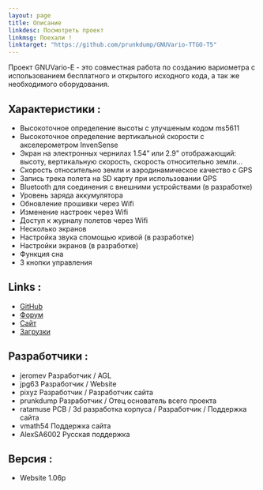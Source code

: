 ```yaml
---
layout: page
title: Описание
linkdesc: Посмотреть проект
linkmsg: Поехали !
linktarget: "https://github.com/prunkdump/GNUVario-TTGO-T5"
---
```

Проект GNUVario-E - это совместная работа по созданию вариометра с использованием бесплатного и открытого исходного кода, а так же необходимого оборудования.

Характеристики :
---------
* Высокоточное определение высоты с улучшеным кодом ms5611
* Высокоточное определение вертикальной скорости с акселерометром InvenSense
* Экран на электронных чернилах 1.54” или 2.9" отображающий: высоту, вертикальную скорость, скорость относительно земли...
* Скорость относительно земли и аэродинамическое качество с GPS
* Запись трека полета на SD карту при использовании GPS
* Bluetooth для соединения с внешними устройствами (в разработке)
* Уровень заряда аккумулятора
* Обновление прошивки через Wifi
* Изменение настроек через Wifi
* Доступ к журналу полетов через Wifi
* Несколько экранов
* Настройка звука спомощью кривой (в разработке)
* Настройки экранов (в разработке)
* Функция сна
* 3 кнопки управления

Links :
---------
* [GitHub](https://github.com/prunkdump/GNUVario-TTGO-T5)
* [Форум](http://www.parapentiste.info/forum/developpements-hardware-software/diy-gnuvario-variometre-opensource-openhardware-arduino-t48334.0.html;new;topicseen#new)
* [Сайт](https://prunkdump.github.io/GNUVario-TTGO-T5-website-RU/)
* [Загрузки](http://gnuvario-e.yj.fr/#)

Разработчики :
----------

* jeromev Разработчик / AGL
* jpg63 Разработчик  / Website       
* pixyz Разработчик / Разработчик сайта       
* prunkdump Разработчик / Отец основатель всего проекта        
* ratamuse PCB / 3d разработка корпуса / Разработчик / Поддержка сайта    
* vmath54 Поддержка сайта    
* AlexSA6002 Русская поддержка 

Версия :
---------
* Website 1.06p